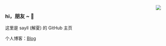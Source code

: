 <img align="right" src="https://github-readme-stats.vercel.app/api?username=sayll&show_icons=true&icon_color=66ccff&text_color=718096&bg_color=ffffff" />

### hi，朋友 ~ 👋

这里是 sayll (解夏) 的 GitHub 主页

个人博客：[Blog](https://sayll.com/)
